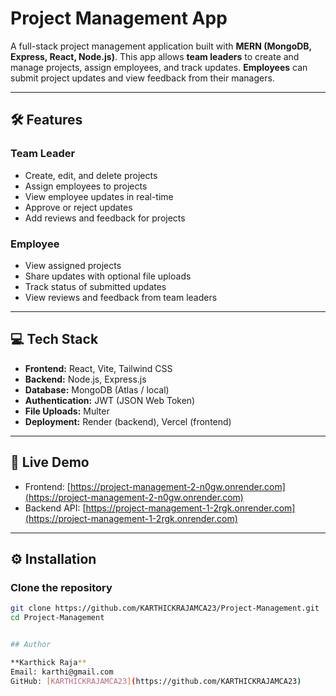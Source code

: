 # Project Management App

A full-stack project management application built with **MERN (MongoDB, Express, React, Node.js)**. This app allows **team leaders** to create and manage projects, assign employees, and track updates. **Employees** can submit project updates and view feedback from their managers.  

---

## 🛠 Features

### Team Leader
- Create, edit, and delete projects
- Assign employees to projects
- View employee updates in real-time
- Approve or reject updates
- Add reviews and feedback for projects

### Employee
- View assigned projects
- Share updates with optional file uploads
- Track status of submitted updates
- View reviews and feedback from team leaders

---

## 💻 Tech Stack

- **Frontend:** React, Vite, Tailwind CSS  
- **Backend:** Node.js, Express.js  
- **Database:** MongoDB (Atlas / local)  
- **Authentication:** JWT (JSON Web Token)  
- **File Uploads:** Multer  
- **Deployment:** Render (backend), Vercel (frontend)  

---

## 🚀 Live Demo

- Frontend: [https://project-management-2-n0gw.onrender.com](https://project-management-2-n0gw.onrender.com)  
- Backend API: [https://project-management-1-2rgk.onrender.com](https://project-management-1-2rgk.onrender.com)  

---

## ⚙️ Installation

### Clone the repository
```bash
git clone https://github.com/KARTHICKRAJAMCA23/Project-Management.git
cd Project-Management


## Author

**Karthick Raja**  
Email: karthi@gmail.com  
GitHub: [KARTHICKRAJAMCA23](https://github.com/KARTHICKRAJAMCA23)
